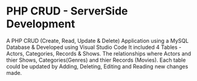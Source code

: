 # PHP CRUD - ServerSide Development
A PHP CRUD (Create, Read, Update & Delete) Application using a MySQL Database & Developed using Visual Studio Code
It included 4 Tables - Actors, Categories, Records & Shows. 
The relationships where Actors and thier Shows, Categories(Genres) and thier Records (Movies).
Each table could be updated by Adding, Deleting, Editing and Reading new changes made.
